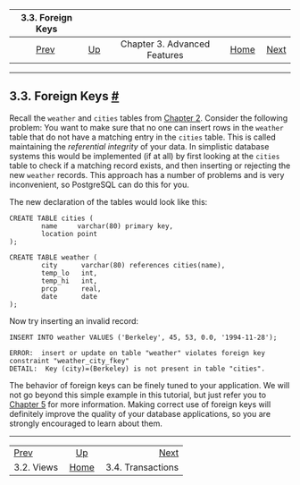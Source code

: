 <!--?xml version="1.0" encoding="UTF-8" standalone="no"?-->

|             3.3. Foreign Keys             |                                                             |                              |                                                       |                                                         |
| :---------------------------------------: | :---------------------------------------------------------- | :--------------------------: | ----------------------------------------------------: | ------------------------------------------------------: |
| [Prev](tutorial-views.html "3.2. Views")  | [Up](tutorial-advanced.html "Chapter 3. Advanced Features") | Chapter 3. Advanced Features | [Home](index.html "PostgreSQL 17devel Documentation") |  [Next](tutorial-transactions.html "3.4. Transactions") |

***

## 3.3. Foreign Keys [#](#TUTORIAL-FK)

Recall the `weather` and `cities` tables from [Chapter 2](tutorial-sql.html "Chapter 2. The SQL Language"). Consider the following problem: You want to make sure that no one can insert rows in the `weather` table that do not have a matching entry in the `cities` table. This is called maintaining the *referential integrity* of your data. In simplistic database systems this would be implemented (if at all) by first looking at the `cities` table to check if a matching record exists, and then inserting or rejecting the new `weather` records. This approach has a number of problems and is very inconvenient, so PostgreSQL can do this for you.

The new declaration of the tables would look like this:

    CREATE TABLE cities (
            name     varchar(80) primary key,
            location point
    );

    CREATE TABLE weather (
            city      varchar(80) references cities(name),
            temp_lo   int,
            temp_hi   int,
            prcp      real,
            date      date
    );

Now try inserting an invalid record:

    INSERT INTO weather VALUES ('Berkeley', 45, 53, 0.0, '1994-11-28');

<!---->

    ERROR:  insert or update on table "weather" violates foreign key constraint "weather_city_fkey"
    DETAIL:  Key (city)=(Berkeley) is not present in table "cities".

The behavior of foreign keys can be finely tuned to your application. We will not go beyond this simple example in this tutorial, but just refer you to [Chapter 5](ddl.html "Chapter 5. Data Definition") for more information. Making correct use of foreign keys will definitely improve the quality of your database applications, so you are strongly encouraged to learn about them.

***

|                                           |                                                             |                                                         |
| :---------------------------------------- | :---------------------------------------------------------: | ------------------------------------------------------: |
| [Prev](tutorial-views.html "3.2. Views")  | [Up](tutorial-advanced.html "Chapter 3. Advanced Features") |  [Next](tutorial-transactions.html "3.4. Transactions") |
| 3.2. Views                                |    [Home](index.html "PostgreSQL 17devel Documentation")    |                                       3.4. Transactions |
